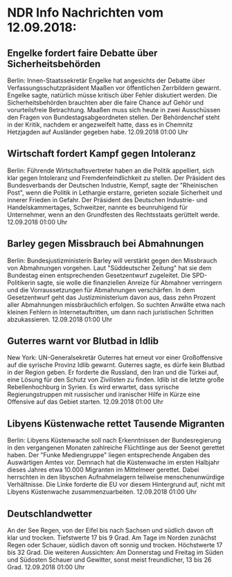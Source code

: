 # NDR Info Nachrichten vom 12.09.2018:


## Engelke fordert faire Debatte über Sicherheitsbehörden
Berlin: 	Innen-Staatssekretär Engelke hat angesichts der Debatte über Verfassungsschutzpräsident Maaßen vor öffentlichen Zerrbildern gewarnt. Engelke sagte, natürlich müsse kritisch über Fehler diskutiert werden. Die Sicherheitsbehörden brauchten aber die faire Chance auf Gehör und vorurteilsfreie Betrachtung. Maaßen muss sich heute in zwei Ausschüssen den Fragen von Bundestagsabgeordneten stellen. Der Behördenchef steht in der Kritik, nachdem er angezweifelt hatte, dass es in Chemnitz Hetzjagden auf Ausländer gegeben habe. 12.09.2018 01:00 Uhr 

## Wirtschaft fordert Kampf gegen Intoleranz
Berlin:	Führende Wirtschaftsvertreter haben an die Politik appelliert, sich klar gegen Intoleranz und Fremdenfeindlichkeit zu stellen. Der Präsident des Bundesverbands der Deutschen Industrie, Kempf, sagte der "Rheinischen Post", wenn die Politik in Lethargie erstarre, gerieten soziale Sicherheit und innerer Frieden in Gefahr. Der Präsident des Deutschen Industrie- und Handelskammertages, Schweitzer, nannte es beunruhigend für Unternehmer, wenn an den Grundfesten des Rechtsstaats gerüttelt werde. 12.09.2018 01:00 Uhr 

## Barley gegen Missbrauch bei Abmahnungen
Berlin:	Bundesjustizministerin Barley will verstärkt gegen den Missbrauch von Abmahnungen vorgehen. Laut "Süddeutscher Zeitung" hat sie dem Bundestag einen entsprechenden Gesetzentwurf zugeleitet. Die SPD-Politikerin sagte, sie wolle die finanziellen Anreize für Abmahner verringern und die Vorraussetzungen für Abmahnungen verschärfen. In dem Gesetzentwurf geht das Justizministerium davon aus, dass zehn Prozent aller Abmahnungen missbräuchlich erfolgen. So suchten Anwälte etwa nach kleinen Fehlern in Internetauftritten, um dann nach juristischen Schritten abzukassieren. 12.09.2018 01:00 Uhr 

## Guterres warnt vor Blutbad in Idlib
New York:	UN-Generalsekretär Guterres hat erneut vor einer Großoffensive auf die syrische Provinz Idlib gewarnt. Guterres sagte, es dürfe kein Blutbad in der Region geben. Er forderte die Russland, den Iran und die Türkei auf, eine Lösung für den Schutz von Zivilisten zu finden. Idlib ist die letzte große Rebellenhochburg in Syrien. Es wird erwartet, dass syrische Regierungstruppen mit russischer und iranischer Hilfe in Kürze eine Offensive auf das Gebiet starten. 12.09.2018 01:00 Uhr 

## Libyens Küstenwache rettet Tausende Migranten
Berlin:	Libyens Küstenwache soll nach Erkenntnissen der Bundesregierung in den vergangenen Monaten zahlreiche Flüchtlinge aus der Seenot gerettet haben. Der "Funke Mediengruppe" liegen entsprechende Angaben des Auswärtigen Amtes vor. Demnach hat die Küstenwache im ersten Halbjahr dieses Jahres etwa 10.000 Migranten im Mittelmeer gerettet. Dabei herrschten in den libyschen Aufnahmelagern teilweise menschenunwürdige Verhältnisse. Die Linke forderte die EU vor diesem Hintergrund auf, nicht mit Libyens Küstenwache zusammenzuarbeiten. 12.09.2018 01:00 Uhr 

## Deutschlandwetter
An der See Regen, von der Eifel bis nach Sachsen und südlich davon oft klar und trocken. Tiefstwerte 17 bis 9 Grad. Am Tage im Norden zunächst Regen oder Schauer, südlich davon oft sonnig und trocken. Höchstwerte 17 bis 32 Grad. Die weiteren Aussichten: Am Donnerstag und Freitag im Süden und Südosten Schauer und Gewitter, sonst meist freundlicher, 13 bis 26 Grad. 12.09.2018 01:00 Uhr 
